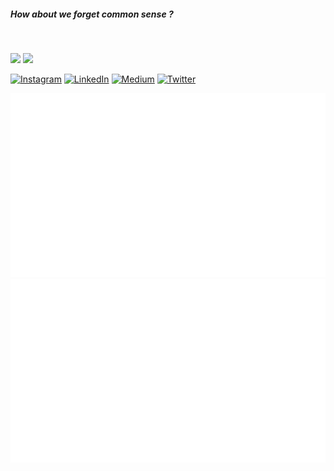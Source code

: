 ##### How about we forget common sense ?
<p align="left"> <img src="https://komarev.com/ghpvc/?username=astianmuchui&label=Profile%20views&color=2fa4e7&style=plastic" alt="" /> </p>

<div display="inline-flex" width="80%" justify-content="space-between">
   
<img width="380px" margin="40px" src="https://github-readme-stats.vercel.app/api?username=astianmuchui&show_icons=true&hide_border=true&theme=tokyonight&count_private=true"/>

<img width="400px" src="https://github-readme-streak-stats.herokuapp.com/?user=astianmuchui&show_icons=true&count_private=true&include_all_commits=true&hide_border=true&locale=en&layout=compact&theme=tokyonight"/>
</div>


[![Instagram](https://img.shields.io/badge/Instagram-%23E4405F.svg?logo=Instagram&logoColor=white)](https://instagram.com/astianmuchui) [![LinkedIn](https://img.shields.io/badge/LinkedIn-%230077B5.svg?logo=linkedin&logoColor=white)](https://linkedin.com/in/astianmuchui) [![Medium](https://img.shields.io/badge/Medium-12100E?logo=medium&logoColor=white)](https://medium.com/@sebastianmuchui) [![Twitter](https://img.shields.io/badge/Twitter-%231DA1F2.svg?logo=Twitter&logoColor=white)](https://twitter.com/astianmuchui) 


<!-- [![github activity graph](https://github-readme-activity-graph.cyclic.app/graph?username=astianmuchui&theme=github&bg_color=000000&hide_border=true&line=2fa4e6&color=2fa4e7&include_all_commits=true)](https://github.com/asrianmuchui/github-readme-activity-graph)
 -->
 
![](https://raw.githubusercontent.com/astianmuchui/github-statistics/master/generated/overview.svg#gh-dark-mode-only)
![](https://raw.githubusercontent.com/astianmuchui/github-statistics/master/generated/languages.svg#gh-dark-mode-only)

<!-- ![commits.top ranking](https://iot.fbiego.com/api/v1/commits?user=astianmuchui&country=kenya&text_color=2fa4e7&bg_color=00030a&border_color=000000)
 -->

